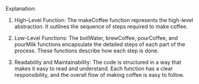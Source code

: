 Explanation:

1. High-Level Function: The makeCoffee function represents the high-level abstraction. It outlines the sequence of steps required to make coffee.

2. Low-Level Functions: The boilWater, brewCoffee, pourCoffee, and pourMilk functions encapsulate the detailed steps of each part of the process. These functions describe how each step is done.

3. Readability and Maintainability: The code is structured in a way that makes it easy to read and understand. Each function has a clear responsibility, and the overall flow of making coffee is easy to follow.